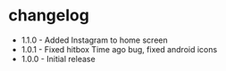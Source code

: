 # changelog
 * 1.1.0 - Added Instagram to home screen
 * 1.0.1 - Fixed hitbox Time ago bug, fixed android icons
 * 1.0.0 - Initial release